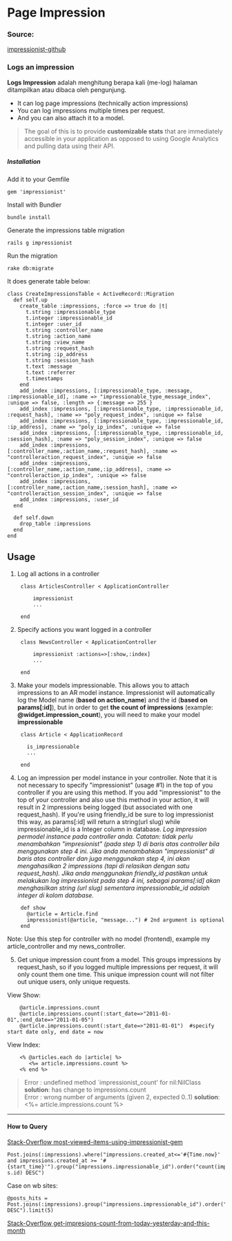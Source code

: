 # Page Impression

### Source:

[impressionist-github](https://github.com/charlotte-ruby/impressionist)

### Logs an impression

**Logs Impression** adalah menghitung berapa kali (me-log) halaman ditampilkan atau dibaca oleh pengunjung. 

* It can log page impressions (technically action impressions)
* You can log impressions multiple times per request.
* And you can also attach it to a model.

> The goal of this is to provide **customizable stats** that are immediately accessible in your application as opposed to using Google Analytics and pulling data using their API.

##### Installation

Add it to your Gemfile

	gem 'impressionist'

Install with Bundler

	bundle install

Generate the impressions table migration

	rails g impressionist

Run the migration

	rake db:migrate

It does generate table below:	

	class CreateImpressionsTable < ActiveRecord::Migration
	  def self.up
	    create_table :impressions, :force => true do |t|
	      t.string :impressionable_type
	      t.integer :impressionable_id
	      t.integer :user_id
	      t.string :controller_name
	      t.string :action_name
	      t.string :view_name
	      t.string :request_hash
	      t.string :ip_address
	      t.string :session_hash
	      t.text :message
	      t.text :referrer
	      t.timestamps
	    end
	    add_index :impressions, [:impressionable_type, :message, :impressionable_id], :name => "impressionable_type_message_index", :unique => false, :length => {:message => 255 }
	    add_index :impressions, [:impressionable_type, :impressionable_id, :request_hash], :name => "poly_request_index", :unique => false
	    add_index :impressions, [:impressionable_type, :impressionable_id, :ip_address], :name => "poly_ip_index", :unique => false
	    add_index :impressions, [:impressionable_type, :impressionable_id, :session_hash], :name => "poly_session_index", :unique => false
	    add_index :impressions, [:controller_name,:action_name,:request_hash], :name => "controlleraction_request_index", :unique => false
	    add_index :impressions, [:controller_name,:action_name,:ip_address], :name => "controlleraction_ip_index", :unique => false
	    add_index :impressions, [:controller_name,:action_name,:session_hash], :name => "controlleraction_session_index", :unique => false
	    add_index :impressions, :user_id
	  end

	  def self.down
	    drop_table :impressions
	  end
	end

## Usage

1. Log all actions in a controller

		class ArticlesController < ApplicationController

  			impressionist
			...
		
		end	

2. Specify actions you want logged in a controller

		class NewsController < ApplicationController

  			impressionist :actions=>[:show,:index]
  			...
		
		end

3. Make your models impressionable. This allows you to attach impressions to an AR model instance. Impressionist will automatically log the Model name (**based on action_name**) and the id (**based on params[:id]**), but in order to get **the count of impressions** (example: **@widget.impression_count**), you will need to make your model **impressionable**

		class Article < ApplicationRecord

		  is_impressionable
		  ...

		end	

4. Log an impression per model instance in your controller. Note that it is not necessary to specify "impressionist" (usage #1) in the top of you controller if you are using this method. If you add "impressionist" to the top of your controller and also use this method in your action, it will result in 2 impressions being logged (but associated with one request_hash). If you're using friendly_id be sure to log impressionist this way, as params[:id] will return a string(url slug) while impressionable_id is a Integer column in database.
*Log impression permodel instance pada controller anda. Catatan: tidak perlu menambahkan "impresionist" (pada step 1) di baris atas controller bila menggunakan step 4 ini. Jika anda menambahkan "impressionist" di baris atas controller dan juga menggunakan step 4, ini akan mengahasilkan 2 impressions (tapi di relasikan dengan satu request_hash). Jika anda menggunakan friendly_id pastikan untuk melakukan log impressionist pada step 4 ini, sebagai params[:id] akan menghasilkan string (url slug) sementara impressionable_id adalah integer di kolom database.*

		def show
		  @article = Article.find
		  impressionist(@article, "message...") # 2nd argument is optional
		end

Note: Use this step for controller with no model (frontend), example my article_controller and my news_controller. 		

5. Get unique impression count from a model. This groups impressions by request_hash, so if you logged multiple impressions per request, it will only count them one time. This unique impression count will not filter out unique users, only unique requests.

View Show:
		
		@article.impressions.count
		@article.impressions.count(:start_date=>"2011-01-01",:end_date=>"2011-01-05")
		@article.impressions.count(:start_date=>"2011-01-01")  #specify start date only, end date = now

View Index:

		<% @articles.each do |article| %>
		   <%= article.impressions.count %> 
		<% end %> 		

> Error : undefined method `impressionist_count' for nil:NilClass
**solution**: has change to impressions.count	
> Error : wrong number of arguments (given 2, expected 0..1)
**solution**: <%= article.impressions.count %>

---
	

#### How to Query

[Stack-Overflow most-viewed-items-using-impressionist-gem](http://stackoverflow.com/questions/25565621/last-week-most-viewed-items-using-impressionist-gem)

	Post.joins(:impressions).where("impressions.created_at<='#{Time.now}' and impressions.created_at >= '#{start_time}'").group("impressions.impressionable_id").order("count(impression‌​s.id) DESC")

Case on wb sites:

	@posts_hits = Post.joins(:impressions).group("impressions.impressionable_id").order("count(impressionable_id) DESC").limit(5)	


[Stack-Overflow get-impresions-count-from-today-yesterday-and-this-month](http://stackoverflow.com/questions/27549386/get-impresions-count-from-today-yesterday-and-this-month-impresionist-gem)	